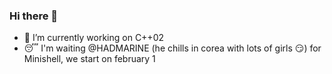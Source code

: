 ### Hi there 👋

- 🔭 I’m currently working on C++02
- :sleeping: I'm waiting @HADMARINE (he chills in corea with lots of girls :smirk:) for Minishell, we start on february 1
